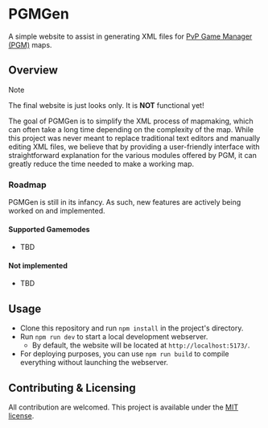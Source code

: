 # PGMGen
A simple website to assist in generating XML files for [PvP Game Manager (PGM)](https://github.com/PGMDev/PGM) maps.

## Overview

> [!NOTE]  
> The final website is just looks only. It is **NOT** functional yet!

The goal of PGMGen is to simplify the XML process of mapmaking, which can often take a long time depending on the complexity of the map. While this project was never meant to replace traditional text editors and manually editing XML files, we believe that by providing a user-friendly interface with straightforward explanation for the various modules offered by PGM, it can greatly reduce the time needed to make a working map.

### Roadmap
PGMGen is still in its infancy. As such, new features are actively being worked on and implemented.

#### Supported Gamemodes
* TBD

#### Not implemented
* TBD

## Usage

* Clone this repository and run `npm install` in the project's directory.
* Run `npm run dev` to start a local development webserver.
    * By default, the website will be located at `http://localhost:5173/`.
* For deploying purposes, you can use `npm run build` to compile everything without launching the webserver.

## Contributing & Licensing
All contribution are welcomed. This project is available under the [MIT license](https://github.com/TheRealPear/pgmgen.github.io/blob/main/LICENSE).
